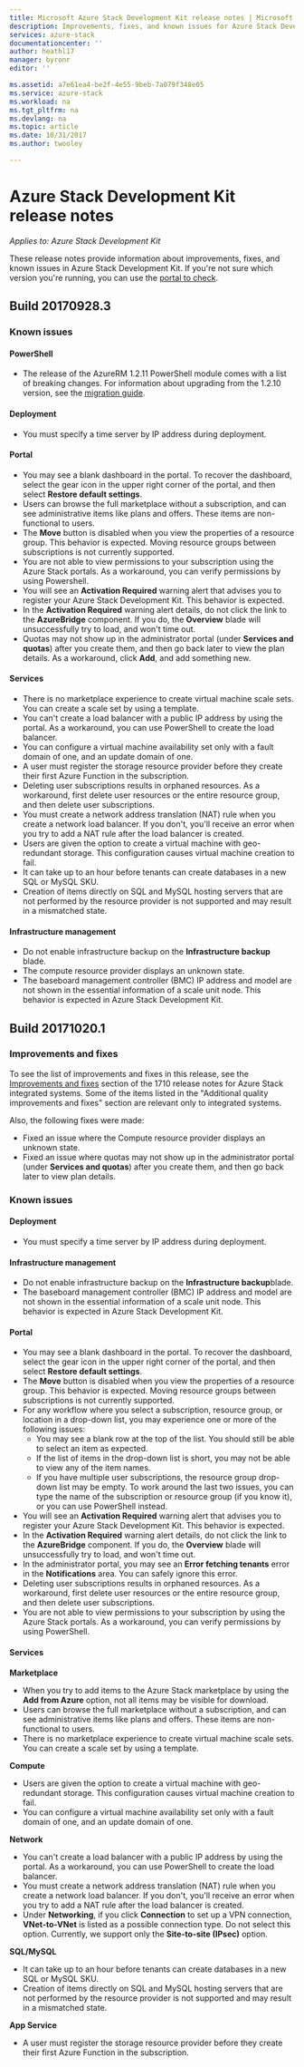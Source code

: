 ```yaml
---
title: Microsoft Azure Stack Development Kit release notes | Microsoft Docs
description: Improvements, fixes, and known issues for Azure Stack Development Kit.
services: azure-stack
documentationcenter: ''
author: heathl17
manager: byronr
editor: ''

ms.assetid: a7e61ea4-be2f-4e55-9beb-7a079f348e05
ms.service: azure-stack
ms.workload: na
ms.tgt_pltfrm: na
ms.devlang: na
ms.topic: article
ms.date: 10/31/2017
ms.author: twooley

---
```


# Azure Stack Development Kit release notes

*Applies to: Azure Stack Development Kit*

These release notes provide information about improvements, fixes, and known issues in Azure Stack Development Kit. If you're not sure which version you're running, you can use the [portal to check](azure-stack-updates.md#determine-the-current-version).

## Build 20170928.3

### Known issues

#### PowerShell

- The release of the AzureRM 1.2.11 PowerShell module comes with a list of breaking changes. For information about upgrading from the 1.2.10 version, see the [migration guide](https://aka.ms/azspowershellmigration).

#### Deployment

- You must specify a time server by IP address during deployment.  
#### Portal

- You may see a blank dashboard in the portal. To recover the dashboard, select the gear icon in the upper right corner of the portal, and then select **Restore default settings**.
- Users can browse the full marketplace without a subscription, and can see administrative items like plans and offers. These items are non-functional to users.
- The **Move** button is disabled when you view the properties of a resource group. This behavior is expected. Moving resource groups between subscriptions is not currently supported.
- You are not able to view permissions to your subscription using the Azure Stack portals. As a workaround, you can verify permissions by using Powershell.
- You will see an **Activation Required** warning alert that advises you to register your Azure Stack Development Kit. This behavior is expected.
- In the **Activation Required** warning alert details, do not click the link to the **AzureBridge** component. If you do, the **Overview** blade will unsuccessfully try to load, and won't time out.
- Quotas may not show up in the administrator portal (under **Services and quotas**) after you create them, and then go back later to view the plan details. As a workaround, click **Add**, and add something new.
  
#### Services

- There is no marketplace experience to create virtual machine scale sets. You can create a scale set by using a template.
- You can't create a load balancer with a public IP address by using the portal. As a workaround, you can use PowerShell to create the load balancer.
- You can configure a virtual machine availability set only with a fault domain of one, and an update domain of one.  
- A user must register the storage resource provider before they create their first Azure Function in the subscription.
- Deleting user subscriptions results in orphaned resources. As a workaround, first delete user resources or the entire resource group, and then delete user subscriptions. 
- You must create a network address translation (NAT) rule when you create a network load balancer. If you don't, you'll receive an error when you try to add a NAT rule after the load balancer is created.
- Users are given the option to create a virtual machine with geo-redundant storage. This configuration causes virtual machine creation to fail.
- It can take up to an hour before tenants can create databases in a new SQL or MySQL SKU. 
- Creation of items directly on SQL and MySQL hosting servers that are not performed by the resource provider is not supported and may result in a mismatched state.

#### Infrastructure management

- Do not enable infrastructure backup on the **Infrastructure backup** blade.
- The compute resource provider displays an unknown state.
- The baseboard management controller (BMC) IP address and model are not shown in the essential information of a scale unit node. This behavior is expected in Azure Stack Development Kit.

## Build 20171020.1

### Improvements and fixes

To see the list of improvements and fixes in this release, see the [Improvements and fixes](user/azure-stack-update-1710.md#improvements-and-fixes) section of the 1710 release notes for Azure Stack integrated systems. Some of the items listed in the "Additional quality improvements and fixes" section are relevant only to integrated systems.

Also, the following fixes were made:
- Fixed an issue where the Compute resource provider displays an unknown state.
- Fixed an issue where quotas may not show up in the administrator portal (under **Services and quotas**) after you create them, and then go back later to view plan details.

### Known issues

#### Deployment

- You must specify a time server by IP address during deployment.

#### Infrastructure management

- Do not enable infrastructure backup on the **Infrastructure backup**blade.
- The baseboard management controller (BMC) IP address and model are not shown in the essential information of a scale unit node. This behavior is expected in Azure Stack Development Kit.

#### Portal

- You may see a blank dashboard in the portal. To recover the dashboard, select the gear icon in the upper right corner of the portal, and then select **Restore default settings**.
- The **Move** button is disabled when you view the properties of a resource group. This behavior is expected. Moving resource groups between subscriptions is not currently supported.
- For any workflow where you select a subscription, resource group, or location in a drop-down list, you may experience one or more of the following issues:
    - You may see a blank row at the top of the list. You should still be able to select an item as expected.
   - If the list of items in the drop-down list is short, you may not be able to view any of the item names.
   - If you have multiple user subscriptions, the resource group drop-down list may be empty.
   To work around the last two issues, you can type the name of the subscription or resource group (if you know it), or you can use PowerShell instead.
- You will see an **Activation Required** warning alert that advises you to register your Azure Stack Development Kit. This behavior is expected.
- In the **Activation Required** warning alert details, do not click the link to the **AzureBridge** component. If you do, the **Overview** blade will unsuccessfully try to load, and won't time out.
- In the administrator portal, you may see an **Error fetching tenants** error in the **Notifications** area. You can safely ignore this error.
- Deleting user subscriptions results in orphaned resources. As a workaround, first delete user resources or the entire resource group, and then delete user subscriptions.
- You are not able to view permissions to your subscription by using the Azure Stack portals. As a workaround, you can verify permissions by using PowerShell.
 

#### Services

**Marketplace**
- When you try to add items to the Azure Stack marketplace by using the **Add from Azure** option, not all items may be visible for download.
- Users can browse the full marketplace without a subscription, and can see administrative items like plans and offers. These items are non-functional to users.
- There is no marketplace experience to create virtual machine scale sets. You can create a scale set by using a template.
 
**Compute**
- Users are given the option to create a virtual machine with geo-redundant storage. This configuration causes virtual machine creation to fail. 
- You can configure a virtual machine availability set only with a fault domain of one, and an update domain of one.

**Network** 
- You can't create a load balancer with a public IP address by using the portal. As a workaround, you can use PowerShell to create the load balancer.
- You must create a network address translation (NAT) rule when you create a network load balancer. If you don't, you'll receive an error when you try to add a NAT rule after the load balancer is created.
- Under **Networking**, if you click **Connection** to set up a VPN connection, **VNet-to-VNet** is listed as a possible connection type. Do not select this option. Currently, we support only the **Site-to-site (IPsec)** option.
 
**SQL/MySQL** 
- It can take up to an hour before tenants can create databases in a new SQL or MySQL SKU. 
- Creation of items directly on SQL and MySQL hosting servers that are not performed by the resource provider is not supported and may result in a mismatched state.

**App Service**
- A user must register the storage resource provider before they create their first Azure Function in the subscription.
